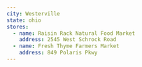```yaml
---
city: Westerville
state: ohio
stores:
  - name: Raisin Rack Natural Food Market
    address: 2545 West Schrock Road
  - name: Fresh Thyme Farmers Market
    address: 849 Polaris Pkwy
---
```

